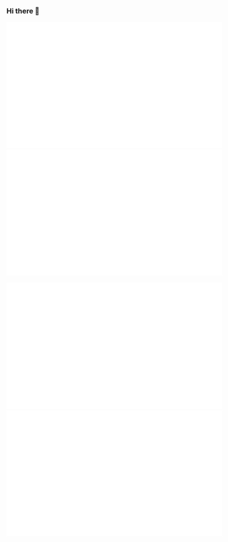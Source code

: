### Hi there 👋

<!--
**yangricardo/yangricardo** is a ✨ _special_ ✨ repository because its `README.md` (this file) appears on your GitHub profile.

Here are some ideas to get you started:

- 🔭 I’m currently working on ...
- 🌱 I’m currently learning ...
- 👯 I’m looking to collaborate on ...
- 🤔 I’m looking for help with ...
- 💬 Ask me about ...
- 📫 How to reach me: ...
- 😄 Pronouns: ...
- ⚡ Fun fact: ...
-->

![GitHub Stats - Overview](https://raw.githubusercontent.com/yangricardo/github-stats/master/generated/overview.svg#gh-dark-mode-only)
![GitHub Stats - Overview](https://raw.githubusercontent.com/yangricardo/github-stats/master/generated/overview.svg#gh-light-mode-only)

![GitHub Stats - Languages](https://raw.githubusercontent.com/yangricardo/github-stats/master/generated/languages.svg#gh-dark-mode-only)
![GitHub Stats - Languages](https://raw.githubusercontent.com/yangricardo/github-stats/master/generated/languages.svg#gh-light-mode-only)
